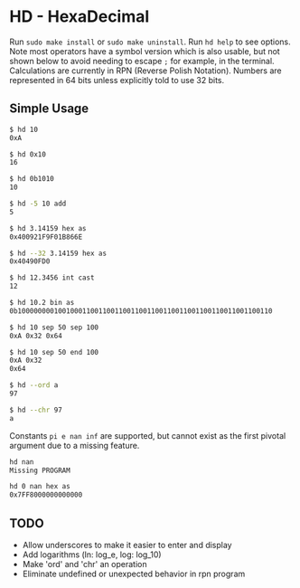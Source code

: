 # HD - HexaDecimal
Run `sudo make install` or `sudo make uninstall`. Run `hd help` to see options. Note most operators have a symbol version which is also usable, but not shown below to avoid needing to escape `;` for example, in the terminal. Calculations are currently in RPN (Reverse Polish Notation). Numbers are represented in 64 bits unless explicitly told to use 32 bits.

## Simple Usage
```bash
$ hd 10
0xA

$ hd 0x10
16

$ hd 0b1010
10

$ hd -5 10 add
5

$ hd 3.14159 hex as
0x400921F9F01B866E

$ hd --32 3.14159 hex as
0x40490FD0

$ hd 12.3456 int cast
12

$ hd 10.2 bin as
0b100000000100100011001100110011001100110011001100110011001100110

$ hd 10 sep 50 sep 100
0xA 0x32 0x64

$ hd 10 sep 50 end 100
0xA 0x32
0x64

$ hd --ord a
97

$ hd --chr 97
a
```

Constants `pi e nan inf` are supported, but cannot exist as the first pivotal argument due to a missing feature.

```bash
hd nan
Missing PROGRAM

hd 0 nan hex as
0x7FF8000000000000
```

## TODO
* Allow underscores to make it easier to enter and display
* Add logarithms (ln: log_e, log: log_10)
* Make 'ord' and 'chr' an operation
* Eliminate undefined or unexpected behavior in rpn program
